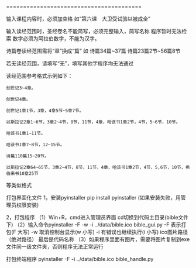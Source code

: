 ========================================

输入课程内容时，必须加空格  如“第六课　大卫受试验以被成全”

输入读经范围时，圣经卷名不能简写，必须完整输入，简写名称 程序暂时无法检索
数字必须为阿拉伯数字，不能为汉字。

诗篇卷读经范围需将“章”换成“篇” 如   诗篇34篇~37篇       诗篇23篇2节~56篇8节

若无读经范围，请填写“无”，填写其他字程序均无法通过

读经范围参考格式示例如下：

    创世记3~4章。

    创世记4章。

    创世记1章1节，3章，4章5节~5章7节。

    以斯拉记2章1~6节，3章2~4节，8节，11节，4章，哈该书1章2节，4节，5~6节，10节。

    哈该书1章1~11节。

    哈该书1章7~8节，12~15节。

    诗篇110篇15~20节。

    以斯拉记2章64~65节，3章2~4节，8节，11节，4章，哈该书1章2节，4节，5,6节，10节，希伯来书10章25节

等类似格式


打包界面化文件
1，安装pyinstaller
    pip install pyinstaller (如果安装失败，用管理员权限安装)
    
2，打包程序
    （1）Win+R，cmd进入管理员界面 cd切换到代码主目录(bible文件下)
    （2）输入命令pyinstaller -F -w -i ../data/bible.ico bible_gui.py
        -F 表示打包(F 大写)
        -w 取消控制台显示(w 小写)
        -i 有错误也继续执行(i 小写)
        ico图片路径（绝对路径）
        最后是代码名称
    （3）如果程序里面有图片，需要将图片复制到exe文件同一级文件夹，否则程序无法正常运行
   
打包终端程序
    pyinstaller -F -i ../data/bible.ico bible_handle.py
